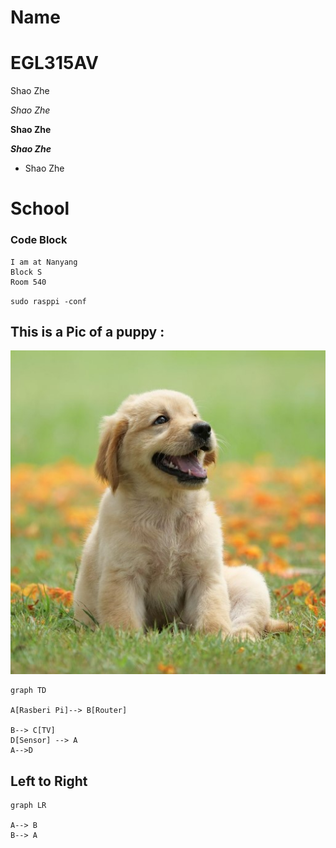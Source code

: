 # Name
# EGL315AV

Shao Zhe

*Shao Zhe*

**Shao Zhe**

***Shao Zhe***

* Shao Zhe 

# School
### Code Block

```
I am at Nanyang 
Block S
Room 540
```
` sudo rasppi -conf `

## This is a Pic of a puppy :

![Alt text](Images/Puppy.jpg)



```mermaid
graph TD

A[Rasberi Pi]--> B[Router]

B--> C[TV]
D[Sensor] --> A
A-->D

```

## Left to Right
```mermaid
graph LR

A--> B
B--> A
```




